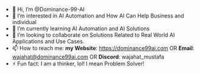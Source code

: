 - 👋 Hi, I’m @Dominance-99-AI
- 👀 I’m interested in AI Automation and How AI Can Help Business and individual
- 🌱 I’m currently learning AI Automation and AI Solutions
- 💞️ I’m looking to collaborate on Solutions Related to Real World AI Applications and Use Cases.
- 📫 How to reach me: **my Website**: https://dominance99ai.com  OR **Email**: wajahat@dominance99ai.com  OR **Discord**: wajahat_mustafa
- ⚡ Fun fact: I am a thinker, lol! I mean Problem Solver!
